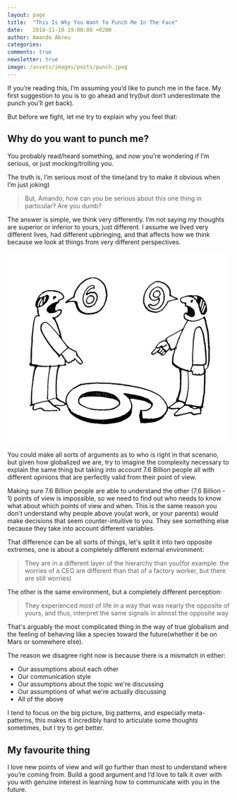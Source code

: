 ```yaml
---
layout: page
title:  "This Is Why You Want To Punch Me In The Face"
date:   2018-11-10 19:00:00 +0200
author: Amando Abreu
categories:
comments: true
newsletter: true
image: /assets/images/posts/punch.jpeg
---
```


If you’re reading this, I’m assuming you’d like to punch me in the face. My first suggestion to you is to go ahead and try(but don’t underestimate the punch you’ll get back).

But before we fight, let me try to explain why you feel that:

## Why do you want to punch me?

You probably read/heard something, and now you're wondering if I’m serious, or just mocking/trolling you.

The truth is, I’m serious most of the time(and try to make it obvious when I’m just joking)

> But, Amando, how can you be serious about this one thing in particular? Are you dumb?

The answer is simple, we think very differently. I’m not saying my thoughts are superior or inferior to yours, just different. I assume we lived very different lives, had different upbringing, and that affects how we think because we look at things from very different perspectives.

![companyapp](/assets/images/posts/argument-photo-photography-meme-6-or-9.png "Company app")

You could make all sorts of arguments as to who is right in that scenario, but given how globalized we are, try to imagine the complexity necessary to explain the same thing but taking into account 7.6 Billion people all with different opinions that are perfectly valid from their point of view.

Making sure 7.6 Billion people are able to understand the other (7.6 Billion - 1) points of view is impossible, so we need to find out who needs to know what about which points of view and when. This is the same reason you don't understand why people above you(at work, or your parents) would make decisions that seem counter-intuitive to you. They see something else because they take into account different variables.

That difference can be all sorts of things, let's split it into two opposite extremes, one is about a completely different external environment:

> They are in a different layer of the hierarchy than you(for example: the worries of a CEO are different than that of a factory worker, but there are still worries)

The other is the same environment, but a completely different perception:

> They experienced most of life in a way that was nearly the opposite of yours, and thus, interpret the same signals in almost the opposite way

That's arguably the most complicated thing in the way of true globalism and the feeling of behaving like a species toward the future(whether it be on Mars or somewhere else).

The reason we disagree right now is because there is a mismatch in either:

- Our assumptions about each other
- Our communication style
- Our assumptions about the topic we're discussing
- Our assumptions of what we're actually discussing
- All of the above

I tend to focus on the big picture, big patterns, and especially meta-patterns, this makes it incredibly hard to articulate some thoughts sometimes, but I try to get better.

## My favourite thing

I love new points of view and will go further than most to understand where you’re coming from. Build a good argument and I’d love to talk it over with you with genuine interest in learning how to communicate with you in the future.
